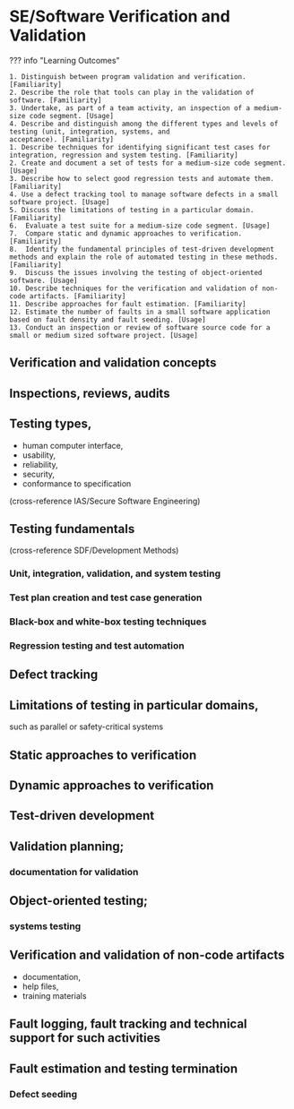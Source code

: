 # SE/Software Verification and Validation

??? info "Learning Outcomes"

    1. Distinguish between program validation and verification. [Familiarity]
    2. Describe the role that tools can play in the validation of software. [Familiarity]
    3. Undertake, as part of a team activity, an inspection of a medium-size code segment. [Usage]
    4. Describe and distinguish among the different types and levels of testing (unit, integration, systems, and
    acceptance). [Familiarity]
    1. Describe techniques for identifying significant test cases for integration, regression and system testing. [Familiarity]
    2. Create and document a set of tests for a medium-size code segment. [Usage]
    3. Describe how to select good regression tests and automate them. [Familiarity]
    4. Use a defect tracking tool to manage software defects in a small software project. [Usage]
    5. Discuss the limitations of testing in a particular domain. [Familiarity]
    6.  Evaluate a test suite for a medium-size code segment. [Usage]
    7.  Compare static and dynamic approaches to verification. [Familiarity]
    8.  Identify the fundamental principles of test-driven development methods and explain the role of automated testing in these methods. [Familiarity]
    9.  Discuss the issues involving the testing of object-oriented software. [Usage]
    10. Describe techniques for the verification and validation of non-code artifacts. [Familiarity]
    11. Describe approaches for fault estimation. [Familiarity]
    12. Estimate the number of faults in a small software application based on fault density and fault seeding. [Usage]
    13. Conduct an inspection or review of software source code for a small or medium sized software project. [Usage]

## Verification and validation concepts

## Inspections, reviews, audits

## Testing types, 

- human computer interface, 
- usability, 
- reliability, 
- security, 
- conformance to specification 

(cross-reference IAS/Secure Software Engineering)

## Testing fundamentals 

(cross-reference SDF/Development Methods)

### Unit, integration, validation, and system testing

### Test plan creation and test case generation

### Black-box and white-box testing techniques

### Regression testing and test automation

## Defect tracking

## Limitations of testing in particular domains, 

such as parallel or safety-critical systems

## Static approaches to verification 

## Dynamic approaches to verification

## Test-driven development

## Validation planning; 

### documentation for validation

## Object-oriented testing; 

### systems testing

## Verification and validation of non-code artifacts

- documentation,
- help files,
- training materials

## Fault logging, fault tracking and technical support for such activities

## Fault estimation and testing termination

### Defect seeding